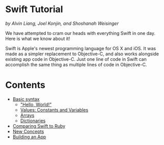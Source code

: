 # Swift Tutorial
*by Alvin Liang, Joel Konjin, and Shoshanah Weisinger*

We have attempted to cram our heads with everything Swift in one day. Here is what we know about it!

Swift is Apple's newest programming language for OS X and iOS. It was made as a simpler replacement to Objective-C, and also works alongside existing app code in Objective-C. Just one line of code in Swift can accomplish the same thing as multiple lines of code in Objective-C.

# Contents
* [Basic syntax](./Basics.md)
  * ["Hello, World!"](./Basics.md#hello-world)
  * [Values: Constants and Variables](./Basics.md#values-constants-and-variables)
  * [Arrays](./Basics.md#arrays)
  * [Dictionaries](./Basics.md#dictionaries)
* [Comparing Swift to Ruby](./RubyCompare.md)
* [New Concepts](./NewConcepts.md)
* [Building an App](./BuildApp.md)
